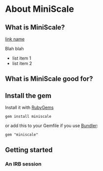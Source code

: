 # About MiniScale #

## What is MiniScale? ##

[link name](http://example.org)

Blah blah

 * list item 1
 * list item 2

## What is MiniScale good for? ##


## Install the gem ##

Install it with [RubyGems](https://rubygems.org/)

    gem install miniscale

or add this to your Gemfile if you use [Bundler](http://gembundler.com/):

    gem "miniscale"


## Getting started ##


### An IRB session  ###
